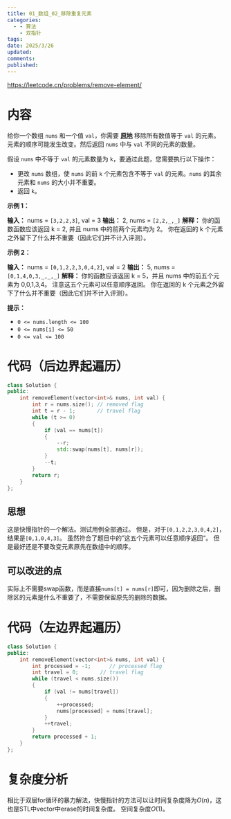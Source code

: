 ```yaml
---
title: 01_数组_02_移除重复元素
categories:
  - - 算法
    - 双指针
tags: 
date: 2025/3/26
updated: 
comments: 
published:
---
```

https://leetcode.cn/problems/remove-element/
# 内容

给你一个数组 `nums` 和一个值 `val`，你需要 **[原地](https://baike.baidu.com/item/%E5%8E%9F%E5%9C%B0%E7%AE%97%E6%B3%95)** 移除所有数值等于 `val` 的元素。元素的顺序可能发生改变。然后返回 `nums` 中与 `val` 不同的元素的数量。

假设 `nums` 中不等于 `val` 的元素数量为 `k`，要通过此题，您需要执行以下操作：

- 更改 `nums` 数组，使 `nums` 的前 `k` 个元素包含不等于 `val` 的元素。`nums` 的其余元素和 `nums` 的大小并不重要。
- 返回 `k`。

**示例 1：**

**输入：** nums = `[3,2,2,3]`, val = 3
**输出：** 2, nums = `[2,2,_,_]`
**解释：** 你的函数函数应该返回 k = 2, 并且 nums 中的前两个元素均为 2。
你在返回的 k 个元素之外留下了什么并不重要（因此它们并不计入评测）。

**示例 2：**

**输入：** nums = `[0,1,2,2,3,0,4,2]`, val = 2
**输出：** 5, nums = `[0,1,4,0,3,_,_,_]`
**解释：** 你的函数应该返回 k = 5，并且 nums 中的前五个元素为 0,0,1,3,4。
注意这五个元素可以任意顺序返回。
你在返回的 k 个元素之外留下了什么并不重要（因此它们并不计入评测）。

**提示：**
- `0 <= nums.length <= 100`
- `0 <= nums[i] <= 50`
- `0 <= val <= 100`
# 代码（后边界起遍历）
```cpp
class Solution {
public:
    int removeElement(vector<int>& nums, int val) {
        int r = nums.size(); // removed flag
        int t = r - 1;       // travel flag
        while (t >= 0)
        {
            if (val == nums[t])
            {
                --r;
                std::swap(nums[t], nums[r]);
            }
            --t;
        }
        return r;
    }
};
```
## 思想
这是快慢指针的一个解法。测试用例全部通过。
但是，对于`[0,1,2,2,3,0,4,2]`，结果是`[0,1,0,4,3]`。
虽然符合了题目中的”这五个元素可以任意顺序返回“。
但是最好还是不要改变元素原先在数组中的顺序。
## 可以改进的点
实际上不需要swap函数，而是直接`nums[t] = nums[r]`即可，因为删除之后，删除区的元素是什么不重要了，不需要保留原先的删除的数据。
# 代码（左边界起遍历）
```cpp
class Solution {
public:
    int removeElement(vector<int>& nums, int val) {
        int processed = -1;      // processed flag
        int travel = 0;       // travel flag
        while (travel < nums.size())
        {
            if (val != nums[travel])
            {
                ++processed;
                nums[processed] = nums[travel];
            }
            ++travel;
        }
        return processed + 1;
    }
};
```
# 复杂度分析
相比于双层for循环的暴力解法，快慢指针的方法可以让时间复杂度降为$O(n)$，这也是STL中vector中erase的时间复杂度。
空间复杂度$O(1)$。